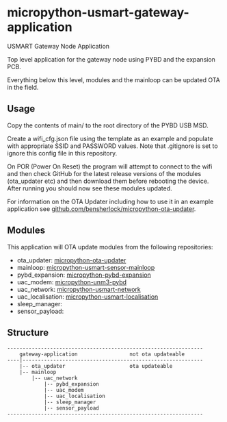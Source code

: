 # micropython-usmart-gateway-application
USMART Gateway Node Application

Top level application for the gateway node using PYBD and the expansion PCB. 

Everything below this level, modules and the mainloop can be updated OTA in the field. 

 
## Usage

Copy the contents of main/ to the root directory of the PYBD USB MSD.

Create a wifi_cfg.json file using the template as an example and populate with appropriate SSID and PASSWORD values. Note that .gitignore is set to ignore this config file in this repository.

On POR (Power On Reset) the program will attempt to connect to the wifi and then check GitHub for the latest release versions of the modules (ota_updater etc) and then download them before rebooting the device. After running you should now see these modules updated.

For information on the OTA Updater including how to use it in an example application  see [github.com/bensherlock/micropython-ota-updater](https://github.com/bensherlock/micropython-ota-updater).

## Modules

This application will OTA update modules from the following repositories:
+ ota_updater: [micropython-ota-updater](https://github.com/bensherlock/micropython-ota-updater)
+ mainloop: [micropython-usmart-sensor-mainloop](https://github.com/bensherlock/micropython-usmart-sensor-mainloop)
+ pybd_expansion: [micropython-pybd-expansion](https://github.com/bensherlock/micropython-pybd-expansion)
+ uac_modem: [micropython-unm3-pybd](https://github.com/bensherlock/micropython-unm3-pybd)
+ uac_network: [micropython-usmart-network](https://github.com/bensherlock/micropython-usmart-network)
+ uac_localisation: [micropython-usmart-localisation](https://github.com/bensherlock/micropython-usmart-localisation)
+ sleep_manager:
+ sensor_payload:

## Structure

```text
----------------------------------------------------------------         
    gateway-application                 not ota updateable
----|-----------------------------------------------------------
    |-- ota_updater                     ota updateable
    |-- mainloop
        |-- uac_network
            |-- pybd_expansion
            |-- uac_modem 
            |-- uac_localisation
            |-- sleep_manager
            |-- sensor_payload
----------------------------------------------------------------
```
